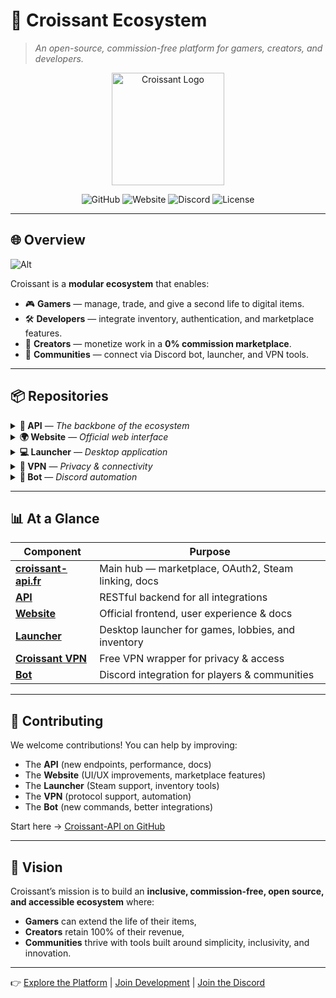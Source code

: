 # 🍪 Croissant Ecosystem

> *An open-source, commission-free platform for gamers, creators, and developers.*

<p align="center">
  <img src="https://croissant-api.fr/assets/icons/apple-icon-180x180.png" alt="Croissant Logo" width="180"/>  
</p>  

<p align="center">
  <a href="https://github.com/Croissant-API" style="text-decoration: none; color: inherit;"><img src="https://img.shields.io/badge/GitHub-Croissant--API-181717?logo=github" alt="GitHub"/></a>
  <a href="https://croissant-api.fr" style="text-decoration: none; color: inherit;"><img src="https://img.shields.io/website?url=https%3A%2F%2Fcroissant-api.fr&label=croissant-api.fr" alt="Website"/></a>
  <a href="https://discord.gg/croissant" style="text-decoration: none; color: inherit;"><img src="https://img.shields.io/discord/000000000000?color=5865F2&label=Discord&logo=discord&logoColor=white" alt="Discord"/></a>
  <a href="https://github.com/Croissant-API/API/blob/main/LICENSE" style="text-decoration: none; color: inherit;"><img src="https://img.shields.io/github/license/Croissant-API/API" alt="License"/></a>
</p>


---

## 🌐 Overview

![Alt](https://repobeats.axiom.co/api/embed/61b65581a791e0ca3fa95c610179d660f6d8f4be.svg "Repobeats analytics image")

Croissant is a **modular ecosystem** that enables:

* 🎮 **Gamers** — manage, trade, and give a second life to digital items.
* 🛠️ **Developers** — integrate inventory, authentication, and marketplace features.
* 🎨 **Creators** — monetize work in a **0% commission marketplace**.
* 🤝 **Communities** — connect via Discord bot, launcher, and VPN tools.

---

## 📦 Repositories

<details>
  <summary><b>🔌 API</b> — <i>The backbone of the ecosystem</i></summary>  

* [Croissant API](https://github.com/Croissant-API/API)  
  The **RESTful backend** that powers the entire Croissant ecosystem.  
  - Provides **authentication & OAuth2** for users and developers.  
  - Manages **inventories** and synchronizes virtual items across platforms.  
  - Handles **marketplace transactions** with a **0% commission** model.  
  - Offers **multiplayer lobbies** for seamless community play.  
  - Serves as the integration point for the Website, Launcher, and Bot.  

</details>  

<details>
  <summary><b>🌍 Website</b> — <i>Official web interface</i></summary>  

* [Croissant Website](https://github.com/Croissant-API/Website)  
  The **main web portal** and first point of contact for players, creators, and developers.  
  - Clean **UI/UX** for browsing the marketplace and managing inventories.  
  - Provides **documentation** for developers integrating with the API.  
  - Supports **account management** (login, Steam linking, profile settings).  
  - Built for accessibility, ensuring both new users and experienced devs can navigate with ease.  

</details>  

<details>
  <summary><b>💻 Launcher</b> — <i>Desktop application</i></summary>  

* [Croissant Launcher](https://github.com/Croissant-API/Launcher)  
  A **desktop client** that brings Croissant features directly to the user’s machine.  
  - Handles **authentication sessions** and secure logins.  
  - Provides access to **inventories** and enables **game launching**.  
  - Integrates with **Steam** to connect and sync player inventories.  
  - Manages **updates and patches** for a streamlined experience.  
  - Serves as a bridge between the API and local games/software.  

</details>  

<details>
  <summary><b>🔐 VPN</b> — <i>Privacy & connectivity</i></summary>  

* [Croissant VPN](https://github.com/Croissant-API/Croissant-VPN)  
  A lightweight tool providing network flexibility and security.  
  - Wrapper for **OpenVPN** (with planned **L2TP** support).  
  - Automates the use of `.ovpn` configuration files.  
  - Gives users access to **a wide pool of free IP addresses**.  
  - Helps bypass regional restrictions or blocked services.  
  - Designed for simple integration and minimal setup.  

</details>  

<details>
  <summary><b>🤖 Bot</b> — <i>Discord automation</i></summary>  

* [Croissant Bot](https://github.com/Croissant-API/Bot)  
  An extension of Croissant into **Discord**, bringing the ecosystem directly to communities.  
  - Enables **inventory management** and **item trades** via chat commands.  
  - Allows users to **join and manage multiplayer lobbies** without leaving Discord.  
  - Helps foster a more active community through **automation and notifications**.  
  - Acts as a lightweight alternative to the launcher for community-driven features.  

</details>  


---

## 📊 At a Glance

| Component                                                           | Purpose                                             |
| ------------------------------------------------------------------- | --------------------------------------------------- |
| [**croissant-api.fr**](https://croissant-api.fr)                    | Main hub — marketplace, OAuth2, Steam linking, docs |
| [**API**](https://github.com/Croissant-API/API)                     | RESTful backend for all integrations                |
| [**Website**](https://github.com/Croissant-API/Website)             | Official frontend, user experience & docs           |
| [**Launcher**](https://github.com/Croissant-API/Launcher)           | Desktop launcher for games, lobbies, and inventory  |
| [**Croissant VPN**](https://github.com/Croissant-API/Croissant-VPN) | Free VPN wrapper for privacy & access               |
| [**Bot**](https://github.com/Croissant-API/Bot)                     | Discord integration for players & communities       |

---

## 🤝 Contributing

We welcome contributions!
You can help by improving:

* The **API** (new endpoints, performance, docs)
* The **Website** (UI/UX improvements, marketplace features)
* The **Launcher** (Steam support, inventory tools)
* The **VPN** (protocol support, automation)
* The **Bot** (new commands, better integrations)

Start here → [Croissant-API on GitHub](https://github.com/Croissant-API)

---

## 🌟 Vision

Croissant’s mission is to build an **inclusive, commission-free, open source, and accessible ecosystem** where:

* **Gamers** can extend the life of their items,
* **Creators** retain 100% of their revenue,
* **Communities** thrive with tools built around simplicity, inclusivity, and innovation.

---

👉 [Explore the Platform](https://croissant-api.fr) | [Join Development](https://github.com/Croissant-API) | [Join the Discord](https://discord.gg/croissant)
